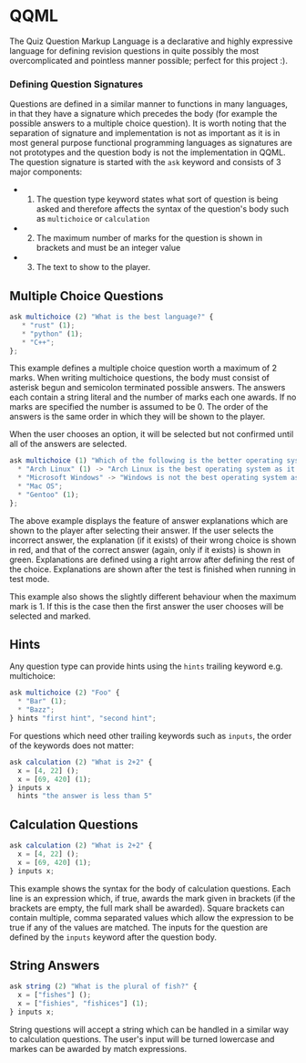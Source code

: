 # QQML
The Quiz Question Markup Language is a declarative and highly expressive language for defining revision questions in quite possibly the most overcomplicated and pointless manner possible; perfect for this project :).

### Defining Question Signatures
Questions are defined in a similar manner to functions in many languages, in that they have a signature which precedes the body (for example the possible answers to a multiple choice question). It is worth noting that the separation of signature and implementation is not as important as it is in most general purpose functional programming languages as signatures are not prototypes and the question body is not the implementation in QQML. The question signature is started with the `ask` keyword and consists of 3 major components:

* 1. The question type keyword states what sort of question is being asked and therefore affects the syntax of the question's body such as `multichoice` or `calculation`
* 2. The maximum number of marks for the question is shown in brackets and must be an integer value
* 3. The text to show to the player.

## Multiple Choice Questions
``` javascript
ask multichoice (2) "What is the best language?" {
   * "rust" (1);
   * "python" (1);
   * "C++";
};
```
This example defines a multiple choice question worth a maximum of 2 marks. When writing multichoice questions, the body must consist of asterisk begun and semicolon terminated possible answers. The answers each contain a string literal and the number of marks each one awards. If no marks are specified the number is assumed to be 0. The order of the answers is the same order in which they will be shown to the player.

When the user chooses an option, it will be selected but not confirmed until all of the answers are selected.

``` javascript
ask multichoice (1) "Which of the following is the better operating system?" {
  * "Arch Linux" (1) -> "Arch Linux is the best operating system as it gives the user more control over their computing";
  * "Microsoft Windows" -> "Windows is not the best operating system as it gives the user less freedom";
  * "Mac OS";
  * "Gentoo" (1);
};
```
The above example displays the feature of answer explanations which are shown to the player after selecting their answer. If the user selects the incorrect answer, the explanation (if it exists) of their wrong choice is shown in red, and that of the correct answer (again, only if it exists) is shown in green. Explanations are defined using a right arrow after defining the rest of the choice. Explanations are shown after the test is finished when running in test mode.

This example also shows the slightly different behaviour when the maximum mark is 1. If this is the case then the first answer the user chooses will be selected and marked.

## Hints
Any question type can provide hints using the `hints` trailing keyword e.g. multichoice:

``` javascript
ask multichoice (2) "Foo" {
  * "Bar" (1);
  * "Bazz";
} hints "first hint", "second hint";
```

For questions which need other trailing keywords such as `inputs`, the order of the keywords does not matter:
``` javascript
ask calculation (2) "What is 2+2" {
  x = [4, 22] ();
  x = [69, 420] (1);
} inputs x
  hints "the answer is less than 5"
```

## Calculation Questions
``` javascript
ask calculation (2) "What is 2+2" {
  x = [4, 22] ();
  x = [69, 420] (1);
} inputs x;
```
This example shows the syntax for the body of calculation questions. Each line is an expression which, if true, awards the mark given in brackets (if the brackets are empty, the full mark shall be awarded). Square brackets can contain multiple, comma separated values which allow the expression to be true if any of the values are matched. The inputs for the question are defined by the `inputs` keyword after the question body. 

## String Answers
``` javascript
ask string (2) "What is the plural of fish?" {
  x = ["fishes"] ();
  x = ["fishies", "fishices"] (1);
} inputs x;
```
String questions will accept a string which can be handled in a similar way to calculation questions. The user's input will be turned lowercase and markes can be awarded by match expressions.
